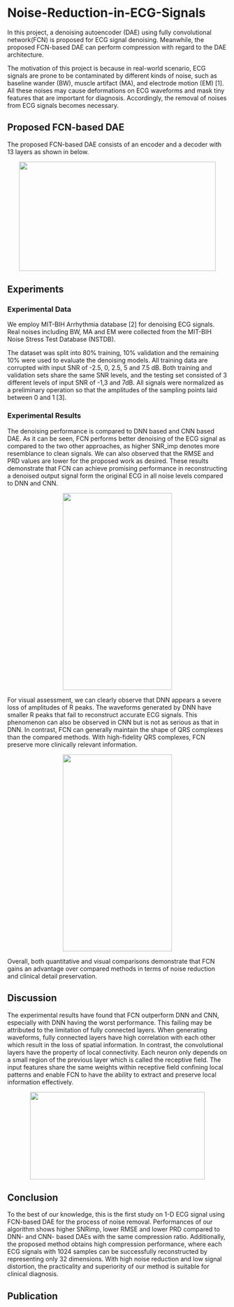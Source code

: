 # Noise-Reduction-in-ECG-Signals

In this project, a denoising autoencoder (DAE) using fully convolutional network(FCN) is proposed for ECG signal denoising. Meanwhile, the proposed FCN-based DAE can perform compression with regard to the DAE architecture. 

The motivation of this project is because in real-world scenario, ECG signals are prone to be contaminated by different kinds of noise, such as baseline wander (BW), muscle artifact (MA), and electrode motion (EM) [1]. All these noises may cause deformations on ECG waveforms and mask tiny features that are important for diagnosis. Accordingly, the removal of noises from ECG signals becomes necessary.

## Proposed FCN-based DAE
The proposed FCN-based DAE consists of an encoder and a decoder with 13 layers as shown in below. 
<div align=center><img width="450" height="250" src="https://github.com/sophie091524/Noise-Reduction-in-ECG-Signals/blob/master/pic/fcn.jpg"/></div>

## Experiments
### Experimental Data
We employ MIT-BIH Arrhythmia database [2] for denoising ECG signals. Real noises including BW, MA and EM were collected from the MIT-BIH Noise Stress Test Database (NSTDB). 

The dataset was split into 80% training, 10% validation and the remaining 10% were used to evaluate the denoising models. All training data are corrupted with input SNR of -2.5, 0, 2.5, 5 and 7.5 dB. Both training and validation sets share the same SNR levels, and the testing set consisted of 3 different levels of input SNR of -1,3 and 7dB. All signals were normalized as a preliminary operation so that the amplitudes of the sampling points laid between 0 and 1 [3].

### Experimental Results
The denoising performance is compared to DNN based and CNN based DAE. As it can be seen, FCN performs better denoising of the ECG signal as compared to the two other approaches, as higher SNR_imp denotes more resemblance to clean signals. We can also observed that the RMSE and PRD values are lower for the proposed work as desired. These results demonstrate that FCN can achieve promising performance in reconstructing a denoised output signal form the original ECG in all noise levels compared to DNN and CNN.
<div align=center><img width="250" height="450" src="https://github.com/sophie091524/Noise-Reduction-in-ECG-Signals/blob/master/pic/result.jpg"/></div>

For visual assessment, we can clearly observe that DNN appears a severe loss of amplitudes of R peaks. The waveforms generated by DNN have smaller R peaks that fail to reconstruct accurate ECG signals. This phenomenon can also be observed in CNN but is not as serious as that in DNN. In contrast, FCN can generally maintain the shape of QRS complexes than the compared methods. With high-fidelity QRS complexes, FCN preserve more clinically relevant information. 
<div align=center><img width="250" height="450" src="https://github.com/sophie091524/Noise-Reduction-in-ECG-Signals/blob/master/pic/record119.jpg"/></div>

Overall, both quantitative and visual comparisons demonstrate that FCN gains an advantage over compared methods in terms of noise reduction and clinical detail preservation.

## Discussion
The experimental results have found that FCN outperform DNN and CNN, especially with DNN having the worst performance. This failing may be attributed to the limitation of fully connected layers. When generating waveforms, fully connected layers have high correlation with each other which result in the loss of spatial information. In contrast, the convolutional layers have the property of local connectivity. Each neuron only depends on a small region of the previous layer which is called the receptive field. The input features share the same weights within receptive field confining local patterns and enable FCN to have the ability to extract and preserve local information effectively.
<div align=center><img width="400" height="200" src="https://github.com/sophie091524/Noise-Reduction-in-ECG-Signals/blob/master/pic/fcl_cl.jpg"/></div>

## Conclusion
To the best of our knowledge, this is the first study on 1-D ECG signal using FCN-based DAE for the process of noise removal. Performances of our algorithm shows higher SNRimp, lower RMSE and  lower PRD compared to DNN- and CNN- based DAEs with the same compression ratio. Additionally, the proposed method obtains high compression performance, where each ECG signals with 1024 samples can be successfully reconstructed by representing only 32 dimensions. With high noise reduction and low signal distortion, the practicality and superiority of our method is suitable for clinical diagnosis.

## Publication
